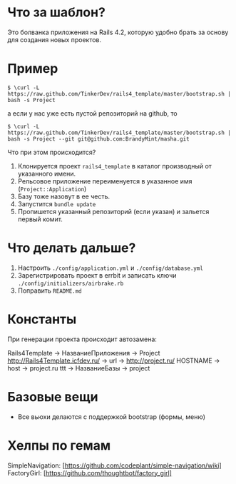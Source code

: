 Что за шаблон?
===

Это болванка приложения на Rails 4.2, которую удобно брать за основу для
создания новых проектов.

Пример
===

    $ \curl -L https://raw.github.com/TinkerDev/rails4_template/master/bootstrap.sh | bash -s Project

а если у нас уже есть пустой репозиторий на github, то

    $ \curl -L https://raw.github.com/TinkerDev/rails4_template/master/bootstrap.sh | bash -s Project --git git@github.com:BrandyMint/masha.git


Что при этом происходится?

1. Клонируется проект `rails4_template` в каталог производный от
указанного имени.
2. Рельсовое приложение переименуется в указанное имя
(`Project::Application`)
3. Базу тоже назовут в ее честь.
4. Запустится `bundle update`
5. Пропишется указанный репозиторий (если указан) и зальется первый
комит.

Что делать дальше?
==================

1. Настроить `./config/application.yml` и `./config/database.yml`
2. Зарегистрировать проект в errbit и записать ключи `./config/initializers/airbrake.rb`
3. Поправить `README.md`

Константы
=========

При генерации проекта происходит автозамена:

Rails4Template -> НазваниеПриложения -> Project
http://Rails4Template.icfdev.ru/ -> url -> http://project.ru/
HOSTNAME -> host -> project.ru
ttt -> НазваниеБазы -> project


Базовые вещи
============

* Все вьюхи делаются с поддержкой bootstrap (формы, меню)

Хелпы по гемам
============

SimpleNavigation: [https://github.com/codeplant/simple-navigation/wiki]
FactoryGirl: [https://github.com/thoughtbot/factory_girl]
